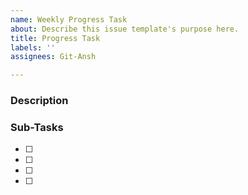 ```yaml
---
name: Weekly Progress Task
about: Describe this issue template's purpose here.
title: Progress Task
labels: ''
assignees: Git-Ansh

---
```


### Description


### Sub-Tasks
- [ ] 
- [ ] 
- [ ] 
- [ ]
